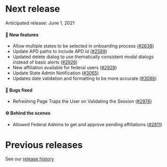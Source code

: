 # Next release

Anticipated release: June 1, 2021

#### 🚀 New features

- Allow multiple states to be selected in onboarding process ([#2638])
- Update APD paths to include APD id ([#2589])
- Updated delete dialog to use thematically consistent modal dialogs instead of basic alerts ([#2926])
- New affiliation available for federal users ([#2929])
- Update State Admin Notification ([#3065])
- Updates date validation and formatting to be more accurate ([#3086])


#### 🐛 Bugs fixed

- Refreshing Page Traps the User on Validating the Session ([#2976])

#### ⚙️ Behind the scenes

- Allowed Federal Admins to get and approve pending affiliations ([#2811])

# Previous releases

See our [release history](https://github.com/CMSgov/eAPD/releases)


[#2589]: https://github.com/CMSgov/eAPD/issues/2589
[#2638]: https://github.com/CMSgov/eAPD/issues/2638
[#2811]: https://github.com/CMSgov/eAPD/issues/2811
[#2926]: https://github.com/CMSgov/eAPD/issues/2926
[#2929]: https://github.com/CMSgov/eAPD/issues/2929
[#2976]: https://github.com/CMSgov/eAPD/issues/2976
[#3065]: https://github.com/CMSgov/eAPD/issues/3065
[#3086]: https://github.com/CMSgov/eAPD/issues/3086
